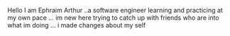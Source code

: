 Hello I am Ephraim Arthur ..a software engineer learning and practicing  at my own pace ...
im new here trying to catch up with friends who are into what im doing ...
i made changes about my self
